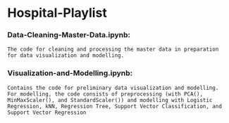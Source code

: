 # Hospital-Playlist

### Data-Cleaning-Master-Data.ipynb: 
    The code for cleaning and processing the master data in preparation for data visualization and modelling.
### Visualization-and-Modelling.ipynb: 
    Contains the code for preliminary data visualization and modelling. For modelling, the code consists of preprocessing (with PCA(), MinMaxScaler(), and StandardScaler()) and modelling with Logistic Regression, kNN, Regression Tree, Support Vector Classification, and Support Vector Regression
